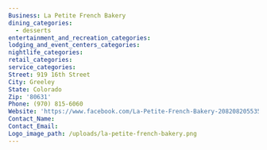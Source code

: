 ```yaml
---
Business: La Petite French Bakery
dining_categories:
  - desserts
entertainment_and_recreation_categories:
lodging_and_event_centers_categories:
nightlife_categories:
retail_categories:
service_categories:
Street: 919 16th Street
City: Greeley
State: Colorado
Zip: '80631'
Phone: (970) 815-6060
Website: 'https://www.facebook.com/La-Petite-French-Bakery-2082082055351291/'
Contact_Name:
Contact_Email:
Logo_image_path: /uploads/la-petite-french-bakery.png
---
```



